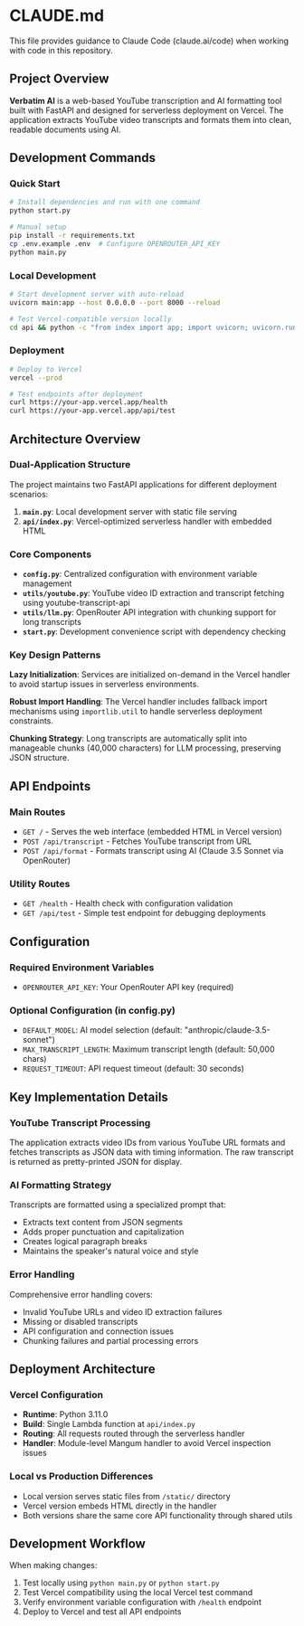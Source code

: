 # CLAUDE.md

This file provides guidance to Claude Code (claude.ai/code) when working with code in this repository.

## Project Overview

**Verbatim AI** is a web-based YouTube transcription and AI formatting tool built with FastAPI and designed for serverless deployment on Vercel. The application extracts YouTube video transcripts and formats them into clean, readable documents using AI.

## Development Commands

### Quick Start
```bash
# Install dependencies and run with one command
python start.py

# Manual setup
pip install -r requirements.txt
cp .env.example .env  # Configure OPENROUTER_API_KEY
python main.py
```

### Local Development
```bash
# Start development server with auto-reload
uvicorn main:app --host 0.0.0.0 --port 8000 --reload

# Test Vercel-compatible version locally
cd api && python -c "from index import app; import uvicorn; uvicorn.run(app, host='0.0.0.0', port=8000)"
```

### Deployment
```bash
# Deploy to Vercel
vercel --prod

# Test endpoints after deployment
curl https://your-app.vercel.app/health
curl https://your-app.vercel.app/api/test
```

## Architecture Overview

### Dual-Application Structure
The project maintains two FastAPI applications for different deployment scenarios:

1. **`main.py`**: Local development server with static file serving
2. **`api/index.py`**: Vercel-optimized serverless handler with embedded HTML

### Core Components

- **`config.py`**: Centralized configuration with environment variable management
- **`utils/youtube.py`**: YouTube video ID extraction and transcript fetching using youtube-transcript-api
- **`utils/llm.py`**: OpenRouter API integration with chunking support for long transcripts
- **`start.py`**: Development convenience script with dependency checking

### Key Design Patterns

**Lazy Initialization**: Services are initialized on-demand in the Vercel handler to avoid startup issues in serverless environments.

**Robust Import Handling**: The Vercel handler includes fallback import mechanisms using `importlib.util` to handle serverless deployment constraints.

**Chunking Strategy**: Long transcripts are automatically split into manageable chunks (40,000 characters) for LLM processing, preserving JSON structure.

## API Endpoints

### Main Routes
- `GET /` - Serves the web interface (embedded HTML in Vercel version)
- `POST /api/transcript` - Fetches YouTube transcript from URL
- `POST /api/format` - Formats transcript using AI (Claude 3.5 Sonnet via OpenRouter)

### Utility Routes
- `GET /health` - Health check with configuration validation
- `GET /api/test` - Simple test endpoint for debugging deployments

## Configuration

### Required Environment Variables
- `OPENROUTER_API_KEY`: Your OpenRouter API key (required)

### Optional Configuration (in config.py)
- `DEFAULT_MODEL`: AI model selection (default: "anthropic/claude-3.5-sonnet")
- `MAX_TRANSCRIPT_LENGTH`: Maximum transcript length (default: 50,000 chars)
- `REQUEST_TIMEOUT`: API request timeout (default: 30 seconds)

## Key Implementation Details

### YouTube Transcript Processing
The application extracts video IDs from various YouTube URL formats and fetches transcripts as JSON data with timing information. The raw transcript is returned as pretty-printed JSON for display.

### AI Formatting Strategy
Transcripts are formatted using a specialized prompt that:
- Extracts text content from JSON segments
- Adds proper punctuation and capitalization
- Creates logical paragraph breaks
- Maintains the speaker's natural voice and style

### Error Handling
Comprehensive error handling covers:
- Invalid YouTube URLs and video ID extraction failures
- Missing or disabled transcripts
- API configuration and connection issues
- Chunking failures and partial processing errors

## Deployment Architecture

### Vercel Configuration
- **Runtime**: Python 3.11.0
- **Build**: Single Lambda function at `api/index.py`
- **Routing**: All requests routed through the serverless handler
- **Handler**: Module-level Mangum handler to avoid Vercel inspection issues

### Local vs Production Differences
- Local version serves static files from `/static/` directory
- Vercel version embeds HTML directly in the handler
- Both versions share the same core API functionality through shared utils

## Development Workflow

When making changes:
1. Test locally using `python main.py` or `python start.py`
2. Test Vercel compatibility using the local Vercel test command
3. Verify environment variable configuration with `/health` endpoint
4. Deploy to Vercel and test all API endpoints